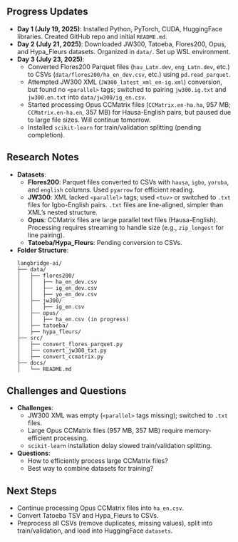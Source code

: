 ## Progress Updates
- **Day 1 (July 19, 2025)**: Installed Python, PyTorch, CUDA, HuggingFace libraries. Created GitHub repo and initial `README.md`.
- **Day 2 (July 21, 2025)**: Downloaded JW300, Tatoeba, Flores200, Opus, and Hypa_Fleurs datasets. Organized in `data/`. Set up WSL environment.
- **Day 3 (July 23, 2025)**:
  - Converted Flores200 Parquet files (`hau_Latn.dev`, `eng_Latn.dev`, etc.) to CSVs (`data/flores200/ha_en_dev.csv`, etc.) using `pd.read_parquet`.
  - Attempted JW300 XML (`JW300_latest_xml_en-ig.xml`) conversion, but found no `<parallel>` tags; switched to pairing `jw300.ig.txt` and `jw300.en.txt` into `data/jw300/ig_en.csv`.
  - Started processing Opus CCMatrix files (`CCMatrix.en-ha.ha`, 957 MB; `CCMatrix.en-ha.en`, 357 MB) for Hausa-English pairs, but paused due to large file sizes. Will continue tomorrow.
  - Installed `scikit-learn` for train/validation splitting (pending completion).

## Research Notes
- **Datasets**:
  - **Flores200**: Parquet files converted to CSVs with `hausa`, `igbo`, `yoruba`, and `english` columns. Used `pyarrow` for efficient reading.
  - **JW300**: XML lacked `<parallel>` tags; used `<tuv>` or switched to `.txt` files for Igbo-English pairs. `.txt` files are line-aligned, simpler than XML’s nested structure.
  - **Opus**: CCMatrix files are large parallel text files (Hausa-English). Processing requires streaming to handle size (e.g., `zip_longest` for line pairing).
  - **Tatoeba/Hypa_Fleurs**: Pending conversion to CSVs.
- **Folder Structure**:
  ```
  langbridge-ai/
  ├── data/
  │   ├── flores200/
  │   │   ├── ha_en_dev.csv
  │   │   ├── ig_en_dev.csv
  │   │   ├── yo_en_dev.csv
  │   ├── jw300/
  │   │   ├── ig_en.csv
  │   ├── opus/
  │   │   ├── ha_en.csv (in progress)
  │   ├── tatoeba/
  │   ├── hypa_fleurs/
  ├── src/
  │   ├── convert_flores_parquet.py
  │   ├── convert_jw300_txt.py
  │   ├── convert_ccmatrix.py
  ├── docs/
  │   └── README.md
  ```

## Challenges and Questions
- **Challenges**:
  - JW300 XML was empty (`<parallel>` tags missing); switched to `.txt` files.
  - Large Opus CCMatrix files (957 MB, 357 MB) require memory-efficient processing.
  - `scikit-learn` installation delay slowed train/validation splitting.
- **Questions**:
  - How to efficiently process large CCMatrix files?
  - Best way to combine datasets for training?

## Next Steps
- Continue processing Opus CCMatrix files into `ha_en.csv`.
- Convert Tatoeba TSV and Hypa_Fleurs to CSVs.
- Preprocess all CSVs (remove duplicates, missing values), split into train/validation, and load into HuggingFace `datasets`.